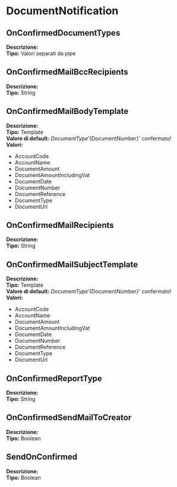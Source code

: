 # DocumentNotification
OnConfirmedDocumentTypes 
----
 **Descrizione:**  <br>
**Tipo:** Valori separati da pipe <br>

OnConfirmedMailBccRecipients 
----
 **Descrizione:**  <br>
**Tipo:** String <br>

OnConfirmedMailBodyTemplate 
----
 **Descrizione:**  <br>
**Tipo:** Template <br>
**Valore di default:** ${DocumentType} '${DocumentNumber}' confermato! <br>
**Valori:**
* AccountCode
* AccountName
* DocumentAmount
* DocumentAmountIncludingVat
* DocumentDate
* DocumentNumber
* DocumentReference
* DocumentType
* DocumentUrl

OnConfirmedMailRecipients 
----
 **Descrizione:**  <br>
**Tipo:** String <br>

OnConfirmedMailSubjectTemplate 
----
 **Descrizione:**  <br>
**Tipo:** Template <br>
**Valore di default:** ${DocumentType} '${DocumentNumber}' confermato! <br>
**Valori:**
* AccountCode
* AccountName
* DocumentAmount
* DocumentAmountIncludingVat
* DocumentDate
* DocumentNumber
* DocumentReference
* DocumentType
* DocumentUrl

OnConfirmedReportType 
----
 **Descrizione:**  <br>
**Tipo:** String <br>

OnConfirmedSendMailToCreator 
----
 **Descrizione:**  <br>
**Tipo:** Boolean <br>

SendOnConfirmed 
----
 **Descrizione:**  <br>
**Tipo:** Boolean <br>

